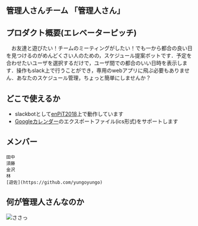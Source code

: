 ## 管理人さんチーム 「管理人さん」
## プロダクト概要(エレベーターピッチ)
　お友達と遊びたい！チームのミーティングがしたい！でも一から都合の良い日を見つけるのがめんどくさい人のための，スケジュール提案ボットです．予定を合わせたいユーザを選択するだけで，ユーザ間での都合のいい日時を表示します．操作もslack上で行うことができ，専用のwebアプリに飛ぶ必要もありません．あなたのスケジュール管理，ちょっと簡単にしませんか？ 
## どこで使えるか
* slackbotとして[enPiT2018](https://enpit2018.slack.com/messages/DBXTX88F4/)上で動作しています
* [Googleカレンダー](https://calendar.google.com/)のエクスポートファイル(ics形式)をサポートします  
## メンバー
    田中
    須藤
    金沢
    林
    [遊佐](https://github.com/yungoyungo)
## 何が管理人さんなのか

![ささっ](http://www.ne.jp/asahi/rumic/k-asuka/c_images/Maison3.jpg "管理人さんは管理人さんです")
